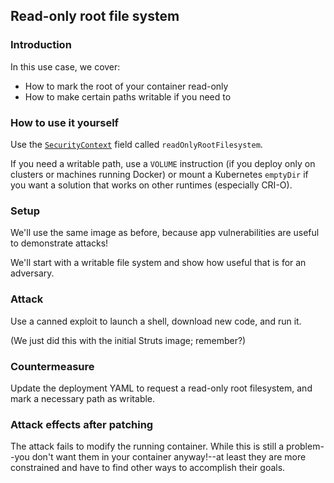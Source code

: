 ## Read-only root file system

### Introduction
In this use case, we cover:
 - How to mark the root of your container read-only
 - How to make certain paths writable if you need to

### How to use it yourself
Use the [`SecurityContext`](https://kubernetes.io/docs/reference/generated/kubernetes-api/v1.15/#securitycontext-v1-core)
field called `readOnlyRootFilesystem`.

If you need a writable path, use a `VOLUME` instruction
(if you deploy only on clusters or machines running Docker)
or mount a Kubernetes `emptyDir` if you want a solution that
works on other runtimes (especially CRI-O).
<!-- TODO: add reference to CRI-O bug ticket -->

### Setup
We'll use the same image as before, because app vulnerabilities
are useful to demonstrate attacks!

We'll start with a writable file system and show how useful
that is for an adversary.

### Attack
Use a canned exploit to launch a shell, download new code,
and run it.

(We just did this with the initial Struts image; remember?)

### Countermeasure
Update the deployment YAML to request a read-only root filesystem,
and mark a necessary path as writable.

### Attack effects after patching
The attack fails to modify the running container.
While this is still a problem--you don't want them in your
container anyway!--at least they are more constrained and
have to find other ways to accomplish their goals.

